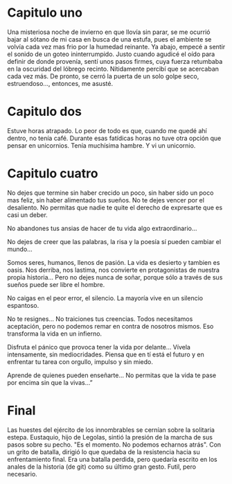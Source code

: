 # Capitulo uno

Una misteriosa noche de invierno en que llovía sin parar, se me ocurrió bajar al sótano de mi casa en busca de una estufa, pues el ambiente se volvía cada vez mas frio por la humedad reinante. Ya abajo, empecé a sentir el sonido de un goteo ininterrumpido. Justo cuando agudicé el oído para definir de donde provenía, sentí unos pasos firmes, cuya fuerza retumbaba en la oscuridad del lóbrego recinto. Nítidamente percibí que se acercaban cada vez más. De pronto, se cerró la puerta de un solo golpe seco, estruendoso..., entonces, me asusté.



# Capitulo dos
Estuve horas atrapado. Lo peor de todo es que, cuando me quedé ahí dentro, no tenía café. Durante esas fatídicas horas no tuve otra opción que pensar en unicornios. Tenía muchísima hambre. Y vi un unicornio.

# Capitulo cuatro

No dejes que termine sin haber crecido un poco,
sin haber sido un poco mas feliz,
sin haber alimentado tus sueños.
No te dejes vencer por el desaliento.
No permitas que nadie
te quite el derecho de
expresarte que es casi un deber.

No abandones tus ansias de hacer de tu vida
algo extraordinario…

No dejes de creer que las palabras, la risa y la poesía
sí pueden cambiar el mundo…

Somos seres, humanos, llenos de pasión.
La vida es desierto y tambien es oasis.
Nos derriba, nos lastima, nos convierte en
protagonistas de nuestra propia historia…
Pero no dejes nunca de soñar,
porque sólo a través de sus sueños
puede ser libre el hombre.

No caigas en el peor error, el silencio.
La mayoría vive en un silencio espantoso.

No te resignes…
No traiciones tus creencias. Todos necesitamos
aceptación, pero no podemos remar en
contra de nosotros mismos.
Eso transforma la vida en un infierno.

Disfruta el pánico que provoca tener
la vida por delante…
Vívela intensamente,
sin mediocridades.
Piensa que en tí está el futuro y en
enfrentar tu tarea con orgullo, impulso
y sin miedo.

Aprende de quienes pueden enseñarte…
No permitas que la vida
te pase por encima
sin que la vivas…”

# Final
Las huestes del ejército de los innombrables se cernían sobre la solitaria estepa. Eustaquio, hijo de Legolas, sintió la presión de la marcha de sus pasos sobre su pecho. "Es el momento. No podemos echarnos atrás". Con un grito de batalla, dirigió lo que quedaba de la resistencia hacia su enfrentamiento final. Era una batalla perdida, pero quedaría escrito en los anales de la historia (de git) como su último gran gesto. Futil, pero necesario.

